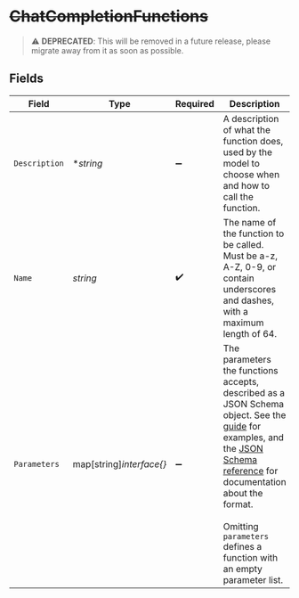# ~~ChatCompletionFunctions~~

> :warning: **DEPRECATED**: This will be removed in a future release, please migrate away from it as soon as possible.


## Fields

| Field                                                                                                                                                                                                                                                                                                                                                  | Type                                                                                                                                                                                                                                                                                                                                                   | Required                                                                                                                                                                                                                                                                                                                                               | Description                                                                                                                                                                                                                                                                                                                                            |
| ------------------------------------------------------------------------------------------------------------------------------------------------------------------------------------------------------------------------------------------------------------------------------------------------------------------------------------------------------ | ------------------------------------------------------------------------------------------------------------------------------------------------------------------------------------------------------------------------------------------------------------------------------------------------------------------------------------------------------ | ------------------------------------------------------------------------------------------------------------------------------------------------------------------------------------------------------------------------------------------------------------------------------------------------------------------------------------------------------ | ------------------------------------------------------------------------------------------------------------------------------------------------------------------------------------------------------------------------------------------------------------------------------------------------------------------------------------------------------ |
| `Description`                                                                                                                                                                                                                                                                                                                                          | **string*                                                                                                                                                                                                                                                                                                                                              | :heavy_minus_sign:                                                                                                                                                                                                                                                                                                                                     | A description of what the function does, used by the model to choose when and how to call the function.                                                                                                                                                                                                                                                |
| `Name`                                                                                                                                                                                                                                                                                                                                                 | *string*                                                                                                                                                                                                                                                                                                                                               | :heavy_check_mark:                                                                                                                                                                                                                                                                                                                                     | The name of the function to be called. Must be a-z, A-Z, 0-9, or contain underscores and dashes, with a maximum length of 64.                                                                                                                                                                                                                          |
| `Parameters`                                                                                                                                                                                                                                                                                                                                           | map[string]*interface{}*                                                                                                                                                                                                                                                                                                                               | :heavy_minus_sign:                                                                                                                                                                                                                                                                                                                                     | The parameters the functions accepts, described as a JSON Schema object. See the [guide](/docs/guides/text-generation/function-calling) for examples, and the [JSON Schema reference](https://json-schema.org/understanding-json-schema/) for documentation about the format. <br/><br/>Omitting `parameters` defines a function with an empty parameter list. |